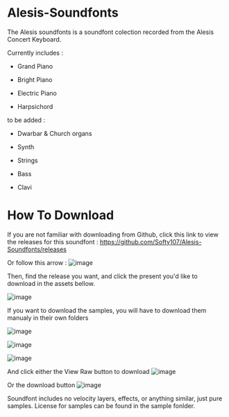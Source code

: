 # Alesis-Soundfonts
The Alesis soundfonts is a soundfont colection recorded from the Alesis Concert Keyboard.

Currently includes :

 - Grand Piano

 - Bright Piano

 - Electric Piano

 - Harpsichord



to be added : 

 - Dwarbar & Church organs

 - Synth

 - Strings

 - Bass

 - Clavi

# How To Download

If you are not familiar with downloading from Github, click this link to view the releases for this soundfont : https://github.com/Softy107/Alesis-Soundfonts/releases

Or follow this arrow : ![image](https://github.com/Softy107/Alesis-Soundfonts/assets/103595729/64130c52-2709-43ae-8e02-0e80511e2863)

Then, find the release you want, and click the present you'd like to download in the assets bellow.

![image](https://github.com/Softy107/Alesis-Soundfonts/assets/103595729/b8ae5f35-accf-4e0c-98bb-43f818380f93)

If you want to download the samples, you will have to download them manualy in their own folders

![image](https://github.com/Softy107/Alesis-Soundfonts/assets/103595729/c5777170-c79d-4f82-8140-04328ebbcf4f)

![image](https://github.com/Softy107/Alesis-Soundfonts/assets/103595729/f146669e-2c8d-47f4-8aa1-e566a84a78e4)

![image](https://github.com/Softy107/Alesis-Soundfonts/assets/103595729/6c3dcc77-f905-4b86-a7a8-031ef9e88e5a)

And click either the View Raw button to download
![image](https://github.com/Softy107/Alesis-Soundfonts/assets/103595729/1232acc0-0773-4f8e-a706-df0536b40fa0)

Or the download button
![image](https://github.com/Softy107/Alesis-Soundfonts/assets/103595729/c84f040a-6a40-4db9-91b4-180fbe384584)



Soundfont includes no velocity layers, effects, or anything similar, just pure samples.
License for samples can be found in the sample fonlder.
